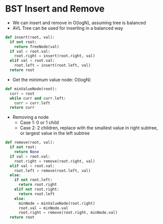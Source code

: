 # BST Insert and Remove

- We can insert and remove in O(logN), assuming tree is balanced
- AVL Tree can be used for inserting in a balanced way
```python
def insert(root, val):
  if not root:
    return TreeNode(val)
  if val > root.val:
    root.right = insert(root.right, val)
  elif val < root.val:
    root.left = insert(root.left, val)
  return root
```
- Get the minimum value node: O(logN)
```python
def minValueNode(root):
  curr = root
  while curr and curr.left:
    curr = curr.left
  return curr
```
- Removing a node
  - Case 1: 0 or 1 child
  - Case 2: 2 children, replace with the smallest value in right subtree, or largest value in the left subtree
```python
def remove(root, val):
  if not root:
    return None
  if val > root.val:
    root.right = remove(root.right, val)
  elif val < root.val:
    root.left = remove(root.left, val)
  else:
    if not root.left:
      return root.right
    elif not root.right:
      return root.left
    else:
      minNode = minValueNode(root.right)
      root.val = minNode.val
      root.right = remove(root.right, minNode.val)
  return root
```